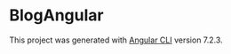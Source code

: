 # BlogAngular

This project was generated with [Angular CLI](https://github.com/angular/angular-cli) version 7.2.3.

